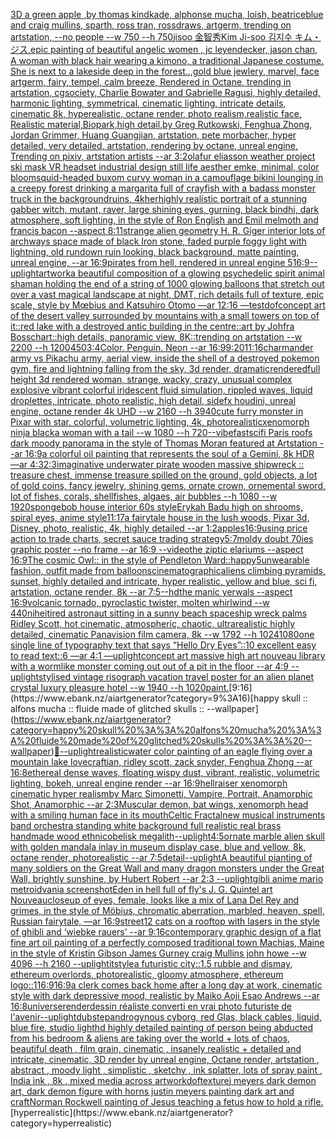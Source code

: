 [3D a green apple ,by thomas kindkade, alphonse mucha, loish, beatriceblue and craig mullins, sparth, ross tran, rossdraws, artgerm, trending on artstation, --no people --w 750 --h 750](https://www.ebank.nz/aiartgenerator?category=3D%20a%20green%20apple%20%2Cby%20thomas%20kindkade%2C%20alphonse%20mucha%2C%20loish%2C%20beatriceblue%20and%20craig%20mullins%2C%20sparth%2C%20ross%20tran%2C%20rossdraws%2C%20artgerm%2C%20trending%20on%20artstation%2C%20--no%20people%20--w%20750%20--h%20750)[jisoo 金智秀Kim Ji-soo 김지수 キム・ジス,epic painting of beautiful angelic women ,  jc leyendecker, jason chan, A woman with black hair wearing a kimono, a traditional Japanese costume. She is next to a lakeside deep in the forest..,gold blue jewlery, marvel, face artgerm, fairy, tempel, calm breeze, Rendered in Octane, trending in artstation, cgsociety, Charlie Bowater and Gabrielle Ragusi, highly detailed, harmonic lighting, symmetrical, cinematic lighting, intricate details, cinematic 8k, hyperealistic, octane render, photo realism,realistic face, Realistic material,Biopark,high detail,by Greg Rutkowski, Fenghua Zhong, Jordan Grimmer, Huang Guangjian, artstation, pete morbacher, hyper detailed, very detailed, artstation, rendering by octane, unreal engine, Trending on pixiv, artstation artists --ar 3:2](https://www.ebank.nz/aiartgenerator?category=jisoo%20%E9%87%91%E6%99%BA%E7%A7%80Kim%20Ji-soo%20%EA%B9%80%EC%A7%80%EC%88%98%20%E3%82%AD%E3%83%A0%E3%83%BB%E3%82%B8%E3%82%B9%2Cepic%20painting%20of%20beautiful%20angelic%20women%20%2C%20%20jc%20leyendecker%2C%20jason%20chan%2C%20A%20woman%20with%20black%20hair%20wearing%20a%20kimono%2C%20a%20traditional%20Japanese%20costume.%20She%20is%20next%20to%20a%20lakeside%20deep%20in%20the%20forest..%2Cgold%20blue%20jewlery%2C%20marvel%2C%20face%20artgerm%2C%20fairy%2C%20tempel%2C%20calm%20breeze%2C%20Rendered%20in%20Octane%2C%20trending%20in%20artstation%2C%20cgsociety%2C%20Charlie%20Bowater%20and%20Gabrielle%20Ragusi%2C%20highly%20detailed%2C%20harmonic%20lighting%2C%20symmetrical%2C%20cinematic%20lighting%2C%20intricate%20details%2C%20cinematic%208k%2C%20hyperealistic%2C%20octane%20render%2C%20photo%20realism%2Crealistic%20face%2C%20Realistic%20material%2CBiopark%2Chigh%20detail%2Cby%20Greg%20Rutkowski%2C%20Fenghua%20Zhong%2C%20Jordan%20Grimmer%2C%20Huang%20Guangjian%2C%20artstation%2C%20pete%20morbacher%2C%20hyper%20detailed%2C%20very%20detailed%2C%20artstation%2C%20rendering%20by%20octane%2C%20unreal%20engine%2C%20Trending%20on%20pixiv%2C%20artstation%20artists%20--ar%203%3A2)[olafur eliasson weather project ski mask VR headset industrial design still life aesther emke, minimal, color bloom](https://www.ebank.nz/aiartgenerator?category=olafur%20eliasson%20weather%20project%20ski%20mask%20VR%20headset%20industrial%20design%20still%20life%20aesther%20emke%2C%20minimal%2C%20color%20bloom)[squid-headed buxom curvy woman in a camouflage bikini lounging in a creepy forest drinking a margarita full of crayfish with a badass monster truck in the background](https://www.ebank.nz/aiartgenerator?category=squid-headed%20buxom%20curvy%20woman%20in%20a%20camouflage%20bikini%20lounging%20in%20a%20creepy%20forest%20drinking%20a%20margarita%20full%20of%20crayfish%20with%20a%20badass%20monster%20truck%20in%20the%20background)[ruins, 4k](https://www.ebank.nz/aiartgenerator?category=ruins%2C%204k)[her](https://www.ebank.nz/aiartgenerator?category=her)[highly realistic portrait of a stunning gabber witch, mutant, raver, large shining eyes, gurning, black bindhi,   dark atmosphere, soft lighting, in the style of Ron English and Emil melmoth and francis bacon --aspect 8:11](https://www.ebank.nz/aiartgenerator?category=highly%20realistic%20portrait%20of%20a%20stunning%20gabber%20witch%2C%20mutant%2C%20raver%2C%20large%20shining%20eyes%2C%20gurning%2C%20black%20bindhi%2C%20%20%20dark%20atmosphere%2C%20soft%20lighting%2C%20in%20the%20style%20of%20Ron%20English%20and%20Emil%20melmoth%20and%20francis%20bacon%20--aspect%208%3A11)[strange alien geometry H. R. Giger interior lots of archways space made of black Iron stone, faded purple foggy light with lightning, old rundown ruin looking, black background, matte painting, unreal engine, --ar 16:9](https://www.ebank.nz/aiartgenerator?category=strange%20alien%20geometry%20H.%20R.%20Giger%20interior%20lots%20of%20archways%20space%20made%20of%20black%20Iron%20stone%2C%20faded%20purple%20foggy%20light%20with%20lightning%2C%20old%20rundown%20ruin%20looking%2C%20black%20background%2C%20matte%20painting%2C%20unreal%20engine%2C%20--ar%2016%3A9)[pirates from hell, rendered in unreal engine 5](https://www.ebank.nz/aiartgenerator?category=pirates%20from%20hell%2C%20rendered%20in%20unreal%20engine%205)[16:9](https://www.ebank.nz/aiartgenerator?category=16%3A9)[--uplight](https://www.ebank.nz/aiartgenerator?category=--uplight)[artwork](https://www.ebank.nz/aiartgenerator?category=artwork)[a beautiful composition of a glowing psychedelic spirit animal shaman holding the end of a string of 1000 glowing balloons that stretch out over a vast magical landscape at night, DMT,  rich details full of texture, epic scale, style by Mœbius and Katsuhiro Otomo —ar 12:16 —test](https://www.ebank.nz/aiartgenerator?category=a%20beautiful%20composition%20of%20a%20glowing%20psychedelic%20spirit%20animal%20shaman%20holding%20the%20end%20of%20a%20string%20of%201000%20glowing%20balloons%20that%20stretch%20out%20over%20a%20vast%20magical%20landscape%20at%20night%2C%20DMT%2C%20%20rich%20details%20full%20of%20texture%2C%20epic%20scale%2C%20style%20by%20M%C5%93bius%20and%20Katsuhiro%20Otomo%20%E2%80%94ar%2012%3A16%20%E2%80%94test)[dof](https://www.ebank.nz/aiartgenerator?category=dof)[concept art of the desert valley surrounded by mountains with a small towers on top of it::red lake with a destroyed antic building in the centre::art by Johfra Bosschart::high details, panoramic view, 8K::trending on artstation --w 2200 --h 1200](https://www.ebank.nz/aiartgenerator?category=concept%20art%20of%20the%20desert%20valley%20surrounded%20by%20mountains%20with%20a%20small%20towers%20on%20top%20of%20it%3A%3Ared%20lake%20with%20a%20destroyed%20antic%20building%20in%20the%20centre%3A%3Aart%20by%20Johfra%20Bosschart%3A%3Ahigh%20details%2C%20panoramic%20view%2C%208K%3A%3Atrending%20on%20artstation%20--w%202200%20--h%201200)[450](https://www.ebank.nz/aiartgenerator?category=450)[3:4](https://www.ebank.nz/aiartgenerator?category=3%3A4)[Color. Penguin. Neon --ar 16:9](https://www.ebank.nz/aiartgenerator?category=Color.%20Penguin.%20Neon%20--ar%2016%3A9)[9:20](https://www.ebank.nz/aiartgenerator?category=9%3A20)[11:16](https://www.ebank.nz/aiartgenerator?category=11%3A16)[charmander army vs Pikachu army, aerial view, inside the shell of a destroyed pokemon gym, fire and lightning falling from the sky, 3d render, dramatic](https://www.ebank.nz/aiartgenerator?category=charmander%20army%20vs%20Pikachu%20army%2C%20aerial%20view%2C%20inside%20the%20shell%20of%20a%20destroyed%20pokemon%20gym%2C%20fire%20and%20lightning%20falling%20from%20the%20sky%2C%203d%20render%2C%20dramatic)[rendered](https://www.ebank.nz/aiartgenerator?category=rendered)[full height 3d rendered woman,  strange, wacky, crazy, unusual complex explosive vibrant colorful iridescent  fluid simulation, rippled waves, liquid droplettes, intricate, photo realistic, high detail, sidefx houdini, unreal engine, octane render 4k UHD --w 2160 --h 3940](https://www.ebank.nz/aiartgenerator?category=full%20height%203d%20rendered%20woman%2C%20%20strange%2C%20wacky%2C%20crazy%2C%20unusual%20complex%20explosive%20vibrant%20colorful%20iridescent%20%20fluid%20simulation%2C%20rippled%20waves%2C%20liquid%20droplettes%2C%20intricate%2C%20photo%20realistic%2C%20high%20detail%2C%20sidefx%20houdini%2C%20unreal%20engine%2C%20octane%20render%204k%20UHD%20--w%202160%20--h%203940)[cute furry monster in Pixar with star, colorful, volumetric lighting, 4k, photorealistic](https://www.ebank.nz/aiartgenerator?category=cute%20furry%20monster%20in%20Pixar%20with%20star%2C%20colorful%2C%20volumetric%20lighting%2C%204k%2C%20photorealistic)[xenomorph ninja black](https://www.ebank.nz/aiartgenerator?category=xenomorph%20ninja%20black)[a woman with a tail --w 1080 --h 720](https://www.ebank.nz/aiartgenerator?category=a%20woman%20with%20a%20tail%20--w%201080%20--h%20720)[--vibefast](https://www.ebank.nz/aiartgenerator?category=--vibefast)[scifi Paris roofs dark moody panorama in the style of Thomas Moran featured at Artstation --ar 16:9](https://www.ebank.nz/aiartgenerator?category=scifi%20Paris%20roofs%20dark%20moody%20panorama%20in%20the%20style%20of%20Thomas%20Moran%20featured%20at%20Artstation%20--ar%2016%3A9)[a colorful oil painting that represents the soul of a Gemini, 8k HDR —ar 4:3](https://www.ebank.nz/aiartgenerator?category=a%20colorful%20oil%20painting%20that%20represents%20the%20soul%20of%20a%20Gemini%2C%208k%20HDR%20%E2%80%94ar%204%3A3)[2:3](https://www.ebank.nz/aiartgenerator?category=2%3A3)[imaginative underwater pirate wooden massive shipwreck :: treasure chest, immense treasure spilled on the ground, gold objects, a lot of gold coins, fancy jewelry, shining gems, ornate crown, ornemental sword, lot of fishes, corals, shellfishes, algaes, air bubbles --h 1080 --w 1920](https://www.ebank.nz/aiartgenerator?category=imaginative%20underwater%20pirate%20wooden%20massive%20shipwreck%20%3A%3A%20treasure%20chest%2C%20immense%20treasure%20spilled%20on%20the%20ground%2C%20gold%20objects%2C%20a%20lot%20of%20gold%20coins%2C%20fancy%20jewelry%2C%20shining%20gems%2C%20ornate%20crown%2C%20ornemental%20sword%2C%20lot%20of%20fishes%2C%20corals%2C%20shellfishes%2C%20algaes%2C%20air%20bubbles%20--h%201080%20--w%201920)[spongebob house interior 60s style](https://www.ebank.nz/aiartgenerator?category=spongebob%20house%20interior%2060s%20style)[Erykah Badu high on shrooms, spiral eyes, anime style](https://www.ebank.nz/aiartgenerator?category=Erykah%20Badu%20high%20on%20shrooms%2C%20spiral%20eyes%2C%20anime%20style)[11:17](https://www.ebank.nz/aiartgenerator?category=11%3A17)[a fairytale house in the lush woods, Pixar 3d, Disney, photo, realistic, 4k, highly detailed --ar 1:2](https://www.ebank.nz/aiartgenerator?category=a%20fairytale%20house%20in%20the%20lush%20woods%2C%20Pixar%203d%2C%20Disney%2C%20photo%2C%20realistic%2C%204k%2C%20highly%20detailed%20--ar%201%3A2)[apples](https://www.ebank.nz/aiartgenerator?category=apples)[16:9](https://www.ebank.nz/aiartgenerator?category=16%3A9)[using price action to trade charts, secret sauce trading strategy](https://www.ebank.nz/aiartgenerator?category=using%20price%20action%20to%20trade%20charts%2C%20secret%20sauce%20trading%20strategy)[5:7](https://www.ebank.nz/aiartgenerator?category=5%3A7)[moldy doubt  70ies  graphic poster --no frame --ar 16:9 --video](https://www.ebank.nz/aiartgenerator?category=moldy%20doubt%20%2070ies%20%20graphic%20poster%20--no%20frame%20--ar%2016%3A9%20--video)[the ziptic elariums --aspect 16:9](https://www.ebank.nz/aiartgenerator?category=the%20ziptic%20elariums%20--aspect%2016%3A9)[The cosmic Owl:: in the style of Pendleton Ward::](https://www.ebank.nz/aiartgenerator?category=The%20cosmic%20Owl%3A%3A%20in%20the%20style%20of%20Pendleton%20Ward%3A%3A)[happy](https://www.ebank.nz/aiartgenerator?category=happy)[5](https://www.ebank.nz/aiartgenerator?category=5)[unwearable fashion, outfit made from balloons](https://www.ebank.nz/aiartgenerator?category=unwearable%20fashion%2C%20outfit%20made%20from%20balloons)[cinematographic](https://www.ebank.nz/aiartgenerator?category=cinematographic)[aliens climbing pyramids, sunset, highly detailed and intricate, hyper realistic, yellow and blue, sci fi, artstation, octane render, 8k --ar 7:5](https://www.ebank.nz/aiartgenerator?category=aliens%20climbing%20pyramids%2C%20sunset%2C%20highly%20detailed%20and%20intricate%2C%20hyper%20realistic%2C%20yellow%20and%20blue%2C%20sci%20fi%2C%20artstation%2C%20octane%20render%2C%208k%20--ar%207%3A5)[--hd](https://www.ebank.nz/aiartgenerator?category=--hd)[the manic yerwals --aspect 16:9](https://www.ebank.nz/aiartgenerator?category=the%20manic%20yerwals%20--aspect%2016%3A9)[volcanic tornado, pyroclastic twister, molten whirlwind --w 440](https://www.ebank.nz/aiartgenerator?category=volcanic%20tornado%2C%20pyroclastic%20twister%2C%20molten%20whirlwind%20--w%20440)[nihei](https://www.ebank.nz/aiartgenerator?category=nihei)[tired astronaut sitting in a sunny beach spaceship wreck palms Ridley Scott, hot cinematic, atmospheric, chaotic, ultrarealistic highly detailed, cinematic Panavision film camera, 8k --w 1792 --h 1024](https://www.ebank.nz/aiartgenerator?category=tired%20astronaut%20sitting%20in%20a%20sunny%20beach%20spaceship%20wreck%20palms%20Ridley%20Scott%2C%20hot%20cinematic%2C%20atmospheric%2C%20chaotic%2C%20ultrarealistic%20highly%20detailed%2C%20cinematic%20Panavision%20film%20camera%2C%208k%20--w%201792%20--h%201024)[1080](https://www.ebank.nz/aiartgenerator?category=1080)[one single line of typography text that says “Hello Dry Eyes”::10 excellent easy to read text::6  —ar 4:1 —uplight](https://www.ebank.nz/aiartgenerator?category=one%20single%20line%20of%20typography%20text%20that%20says%20%E2%80%9CHello%20Dry%20Eyes%E2%80%9D%3A%3A10%20excellent%20easy%20to%20read%20text%3A%3A6%20%20%E2%80%94ar%204%3A1%20%E2%80%94uplight)[concept art massive high art nouveau library with a wormlike monster coming out out of a pit in the floor --ar 4:9 --uplight](https://www.ebank.nz/aiartgenerator?category=concept%20art%20massive%20high%20art%20nouveau%20library%20with%20a%20wormlike%20monster%20coming%20out%20out%20of%20a%20pit%20in%20the%20floor%20--ar%204%3A9%20--uplight)[stylised vintage risograph vacation travel poster for an alien planet crystal luxury pleasure hotel  --w 1940 --h 1020](https://www.ebank.nz/aiartgenerator?category=stylised%20vintage%20risograph%20vacation%20travel%20poster%20for%20an%20alien%20planet%20crystal%20luxury%20pleasure%20hotel%20%20--w%201940%20--h%201020)[paint.](https://www.ebank.nz/aiartgenerator?category=paint.)[9:16](https://www.ebank.nz/aiartgenerator?category=9%3A16)[happy skull :: alfons mucha :: fluide made of glitched skulls :: --wallpaper](https://www.ebank.nz/aiartgenerator?category=happy%20skull%20%3A%3A%20alfons%20mucha%20%3A%3A%20fluide%20made%20of%20glitched%20skulls%20%3A%3A%20--wallpaper)[🤪](https://www.ebank.nz/aiartgenerator?category=%F0%9F%A4%AA)[--uplight](https://www.ebank.nz/aiartgenerator?category=--uplight)[realistic](https://www.ebank.nz/aiartgenerator?category=realistic)[water color painting of an eagle flying over a mountain lake lovecraftian, ridley scott, zack snyder, Fenghua Zhong --ar 16:8](https://www.ebank.nz/aiartgenerator?category=water%20color%20painting%20of%20an%20eagle%20flying%20over%20a%20mountain%20lake%20lovecraftian%2C%20ridley%20scott%2C%20zack%20snyder%2C%20Fenghua%20Zhong%20--ar%2016%3A8)[ethereal dense waves, floating wispy dust, vibrant, realistic, volumetric lighting, bokeh, unreal engine render --ar 16:9](https://www.ebank.nz/aiartgenerator?category=ethereal%20dense%20waves%2C%20floating%20wispy%20dust%2C%20vibrant%2C%20realistic%2C%20volumetric%20lighting%2C%20bokeh%2C%20unreal%20engine%20render%20--ar%2016%3A9)[hellraiser xenomorph cinematic hyper realism](https://www.ebank.nz/aiartgenerator?category=hellraiser%20xenomorph%20cinematic%20hyper%20realism)[by Marc Simonetti, Vampire, Portrait, Anamorphic Shot, Anamorphic --ar 2:3](https://www.ebank.nz/aiartgenerator?category=by%20Marc%20Simonetti%2C%20Vampire%2C%20Portrait%2C%20Anamorphic%20Shot%2C%20Anamorphic%20--ar%202%3A3)[Muscular demon, bat wings, xenomorph head with a smiling human face in its mouth](https://www.ebank.nz/aiartgenerator?category=Muscular%20demon%2C%20bat%20wings%2C%20xenomorph%20head%20with%20a%20smiling%20human%20face%20in%20its%20mouth)[Celtic Fractal](https://www.ebank.nz/aiartgenerator?category=Celtic%20Fractal)[new musical instruments band orchestra standing white background full realistic real brass handmade wood ethnic](https://www.ebank.nz/aiartgenerator?category=new%20musical%20instruments%20band%20orchestra%20standing%20white%20background%20full%20realistic%20real%20brass%20handmade%20wood%20ethnic)[obelisk megalith](https://www.ebank.nz/aiartgenerator?category=obelisk%20megalith)[--uplight](https://www.ebank.nz/aiartgenerator?category=--uplight)[4:5](https://www.ebank.nz/aiartgenerator?category=4%3A5)[ornate marble alien skull with golden mandala inlay in museum display case,  blue and yellow, 8k, octane render, photorealistic --ar 7:5](https://www.ebank.nz/aiartgenerator?category=ornate%20marble%20alien%20skull%20with%20golden%20mandala%20inlay%20in%20museum%20display%20case%2C%20%20blue%20and%20yellow%2C%208k%2C%20octane%20render%2C%20photorealistic%20--ar%207%3A5)[detail](https://www.ebank.nz/aiartgenerator?category=detail)[--uplight](https://www.ebank.nz/aiartgenerator?category=--uplight)[A beautiful pianting of many soldiers on the Great Wall and many dragon monsters under the Great Wall, brightly sunshine, by Hubert Robert --ar 2:3 --uplight](https://www.ebank.nz/aiartgenerator?category=A%20beautiful%20pianting%20of%20many%20soldiers%20on%20the%20Great%20Wall%20and%20many%20dragon%20monsters%20under%20the%20Great%20Wall%2C%20brightly%20sunshine%2C%20by%20Hubert%20Robert%20--ar%202%3A3%20--uplight)[gibli anime mario metroidvania screenshot](https://www.ebank.nz/aiartgenerator?category=gibli%20anime%20mario%20metroidvania%20screenshot)[Eden in hell full of fly's J. G. Quintel art Nouveau](https://www.ebank.nz/aiartgenerator?category=Eden%20in%20hell%20full%20of%20fly%27s%20J.%20G.%20Quintel%20art%20Nouveau)[closeup of eyes, female, looks like a mix of Lana Del Rey and grimes, in the style of Möbius, chromatic aberration, marbled, heaven, spell, Russian fairytale, —ar 16:9](https://www.ebank.nz/aiartgenerator?category=closeup%20of%20eyes%2C%20female%2C%20looks%20like%20a%20mix%20of%20Lana%20Del%20Rey%20and%20grimes%2C%20in%20the%20style%20of%20M%C3%B6bius%2C%20chromatic%20aberration%2C%20marbled%2C%20heaven%2C%20spell%2C%20Russian%20fairytale%2C%20%E2%80%94ar%2016%3A9)[street](https://www.ebank.nz/aiartgenerator?category=street)[12 cats on a rooftop with lasers in the style of ghibli and ‘wiebke rauers’ --ar 9:16](https://www.ebank.nz/aiartgenerator?category=12%20cats%20on%20a%20rooftop%20with%20lasers%20in%20the%20style%20of%20ghibli%20and%20%E2%80%98wiebke%20rauers%E2%80%99%20--ar%209%3A16)[contemporary graphic design of a flat fine art oil painting of a perfectly composed traditional town Machias, Maine in the style of Kristin Gibson James Gurney craig Mullins john howe --w 4096 --h 2160 --uplight](https://www.ebank.nz/aiartgenerator?category=contemporary%20graphic%20design%20of%20a%20flat%20fine%20art%20oil%20painting%20of%20a%20perfectly%20composed%20traditional%20town%20Machias%2C%20Maine%20in%20the%20style%20of%20Kristin%20Gibson%20James%20Gurney%20craig%20Mullins%20john%20howe%20--w%204096%20--h%202160%20--uplight)[it](https://www.ebank.nz/aiartgenerator?category=it)[style](https://www.ebank.nz/aiartgenerator?category=style)[a futuristic city::1.5  rubble and dismay, ethereum overlords, photorealistic, gloomy atmosphere, ethereum logo::1](https://www.ebank.nz/aiartgenerator?category=a%20futuristic%20city%3A%3A1.5%20%20rubble%20and%20dismay%2C%20ethereum%20overlords%2C%20photorealistic%2C%20gloomy%20atmosphere%2C%20ethereum%20logo%3A%3A1)[16:9](https://www.ebank.nz/aiartgenerator?category=16%3A9)[16:9](https://www.ebank.nz/aiartgenerator?category=16%3A9)[a clerk comes back home after a long day at work, cinematic style with dark depressive mood, realistic by Maiko Aoji Esao Andrews --ar 16:8](https://www.ebank.nz/aiartgenerator?category=a%20clerk%20comes%20back%20home%20after%20a%20long%20day%20at%20work%2C%20cinematic%20style%20with%20dark%20depressive%20mood%2C%20realistic%20by%20Maiko%20Aoji%20Esao%20Andrews%20--ar%2016%3A8)[universe](https://www.ebank.nz/aiartgenerator?category=universe)[render](https://www.ebank.nz/aiartgenerator?category=render)[dessin réaliste converti en vrai photo futuriste de l'avenir](https://www.ebank.nz/aiartgenerator?category=dessin%20r%C3%A9aliste%20converti%20en%20vrai%20photo%20futuriste%20de%20l%27avenir)[--uplight](https://www.ebank.nz/aiartgenerator?category=--uplight)[dubstep](https://www.ebank.nz/aiartgenerator?category=dubstep)[androgynous cyborg, red Glas, black cables, liquid, blue fire, studio light](https://www.ebank.nz/aiartgenerator?category=androgynous%20cyborg%2C%20red%20Glas%2C%20black%20cables%2C%20liquid%2C%20blue%20fire%2C%20studio%20light)[hd highly detailed painting of person being abducted from his bedroom & aliens are taking over the world + lots of chaos, beautiful death , film grain, cinematic , insanely realistic + detailed and intricate, cinematic, 3D render by unreal engine, Octane render, artstation , abstract , moody light , simplistic , sketchy , ink splatter, lots of spray paint , India ink , 8k , mixed media across artwork](https://www.ebank.nz/aiartgenerator?category=hd%20highly%20detailed%20painting%20of%20person%20being%20abducted%20from%20his%20bedroom%20%26%20aliens%20are%20taking%20over%20the%20world%20%2B%20lots%20of%20chaos%2C%20beautiful%20death%20%2C%20film%20grain%2C%20cinematic%20%2C%20insanely%20realistic%20%2B%20detailed%20and%20intricate%2C%20cinematic%2C%203D%20render%20by%20unreal%20engine%2C%20Octane%20render%2C%20artstation%20%2C%20abstract%20%2C%20moody%20light%20%2C%20simplistic%20%2C%20sketchy%20%2C%20ink%20splatter%2C%20lots%20of%20spray%20paint%20%2C%20India%20ink%20%2C%208k%20%2C%20mixed%20media%20across%20artwork)[dof](https://www.ebank.nz/aiartgenerator?category=dof)[texture](https://www.ebank.nz/aiartgenerator?category=texture)[j meyers dark demon art, dark demon figure with horns justin meyers painting dark art and craft](https://www.ebank.nz/aiartgenerator?category=j%20meyers%20dark%20demon%20art%2C%20dark%20demon%20figure%20with%20horns%20justin%20meyers%20painting%20dark%20art%20and%20craft)[Norman Rockwell painting of Jesus teaching a fetus how to hold a rifle.](https://www.ebank.nz/aiartgenerator?category=Norman%20Rockwell%20painting%20of%20Jesus%20teaching%20a%20fetus%20how%20to%20hold%20a%20rifle.)[hyperrealistic](https://www.ebank.nz/aiartgenerator?category=hyperrealistic)
